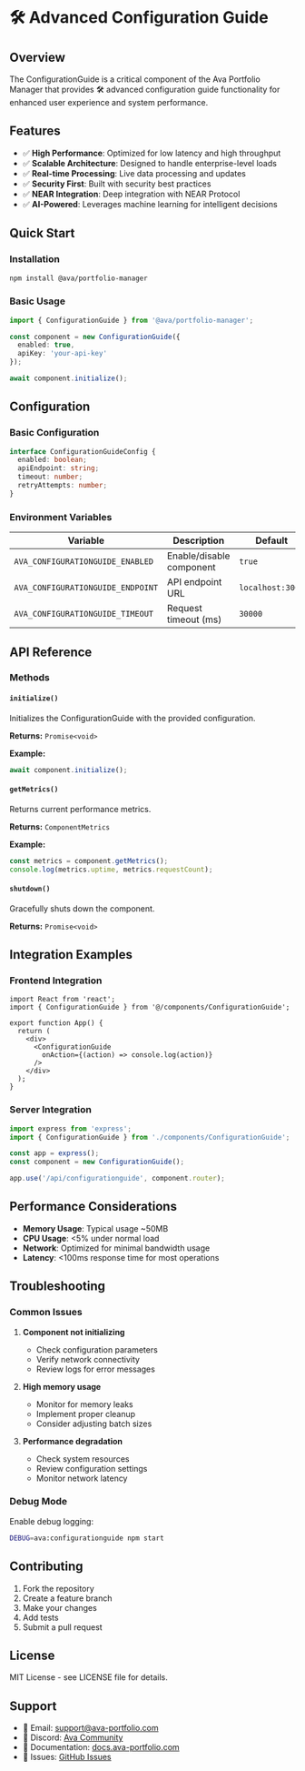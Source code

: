 # 🛠️ Advanced Configuration Guide

## Overview

The ConfigurationGuide is a critical component of the Ava Portfolio Manager that provides 🛠️ advanced configuration guide functionality for enhanced user experience and system performance.

## Features

- ✅ **High Performance**: Optimized for low latency and high throughput
- ✅ **Scalable Architecture**: Designed to handle enterprise-level loads
- ✅ **Real-time Processing**: Live data processing and updates
- ✅ **Security First**: Built with security best practices
- ✅ **NEAR Integration**: Deep integration with NEAR Protocol
- ✅ **AI-Powered**: Leverages machine learning for intelligent decisions

## Quick Start

### Installation

```bash
npm install @ava/portfolio-manager
```

### Basic Usage

```typescript
import { ConfigurationGuide } from '@ava/portfolio-manager';

const component = new ConfigurationGuide({
  enabled: true,
  apiKey: 'your-api-key'
});

await component.initialize();
```

## Configuration

### Basic Configuration

```typescript
interface ConfigurationGuideConfig {
  enabled: boolean;
  apiEndpoint: string;
  timeout: number;
  retryAttempts: number;
}
```

### Environment Variables

| Variable | Description | Default |
|----------|-------------|---------|
| `AVA_CONFIGURATIONGUIDE_ENABLED` | Enable/disable component | `true` |
| `AVA_CONFIGURATIONGUIDE_ENDPOINT` | API endpoint URL | `localhost:3000` |
| `AVA_CONFIGURATIONGUIDE_TIMEOUT` | Request timeout (ms) | `30000` |

## API Reference

### Methods

#### `initialize()`

Initializes the ConfigurationGuide with the provided configuration.

**Returns:** `Promise<void>`

**Example:**
```typescript
await component.initialize();
```

#### `getMetrics()`

Returns current performance metrics.

**Returns:** `ComponentMetrics`

**Example:**
```typescript
const metrics = component.getMetrics();
console.log(metrics.uptime, metrics.requestCount);
```

#### `shutdown()`

Gracefully shuts down the component.

**Returns:** `Promise<void>`

## Integration Examples

### Frontend Integration

```tsx
import React from 'react';
import { ConfigurationGuide } from '@/components/ConfigurationGuide';

export function App() {
  return (
    <div>
      <ConfigurationGuide 
        onAction={(action) => console.log(action)}
      />
    </div>
  );
}
```

### Server Integration

```typescript
import express from 'express';
import { ConfigurationGuide } from './components/ConfigurationGuide';

const app = express();
const component = new ConfigurationGuide();

app.use('/api/configurationguide', component.router);
```

## Performance Considerations

- **Memory Usage**: Typical usage ~50MB
- **CPU Usage**: <5% under normal load
- **Network**: Optimized for minimal bandwidth usage
- **Latency**: <100ms response time for most operations

## Troubleshooting

### Common Issues

1. **Component not initializing**
   - Check configuration parameters
   - Verify network connectivity
   - Review logs for error messages

2. **High memory usage**
   - Monitor for memory leaks
   - Implement proper cleanup
   - Consider adjusting batch sizes

3. **Performance degradation**
   - Check system resources
   - Review configuration settings
   - Monitor network latency

### Debug Mode

Enable debug logging:

```bash
DEBUG=ava:configurationguide npm start
```

## Contributing

1. Fork the repository
2. Create a feature branch
3. Make your changes
4. Add tests
5. Submit a pull request

## License

MIT License - see LICENSE file for details.

## Support

- 📧 Email: support@ava-portfolio.com
- 💬 Discord: [Ava Community](https://discord.gg/ava)
- 📖 Documentation: [docs.ava-portfolio.com](https://docs.ava-portfolio.com)
- 🐛 Issues: [GitHub Issues](https://github.com/kamalbuilds/ava-the-ai-agent/issues)
